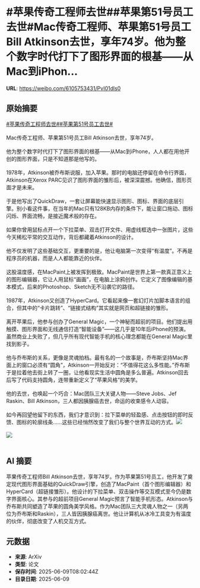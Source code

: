 # #苹果传奇工程师去世##苹果第51号员工去世#Mac传奇工程师、苹果第51号员工Bill Atkinson去世，享年74岁。他为整个数字时代打下了图形界面的根基——从Mac到iPhon...

**URL**: https://weibo.com/6105753431/PvI01dls0

## 原始摘要

<a href="https://m.weibo.cn/search?containerid=231522type%3D1%26t%3D10%26q%3D%23%E8%8B%B9%E6%9E%9C%E4%BC%A0%E5%A5%87%E5%B7%A5%E7%A8%8B%E5%B8%88%E5%8E%BB%E4%B8%96%23&amp;extparam=%23%E8%8B%B9%E6%9E%9C%E4%BC%A0%E5%A5%87%E5%B7%A5%E7%A8%8B%E5%B8%88%E5%8E%BB%E4%B8%96%23" data-hide=""><span class="surl-text">#苹果传奇工程师去世#</span></a><a href="https://m.weibo.cn/search?containerid=231522type%3D1%26t%3D10%26q%3D%23%E8%8B%B9%E6%9E%9C%E7%AC%AC51%E5%8F%B7%E5%91%98%E5%B7%A5%E5%8E%BB%E4%B8%96%23&amp;extparam=%23%E8%8B%B9%E6%9E%9C%E7%AC%AC51%E5%8F%B7%E5%91%98%E5%B7%A5%E5%8E%BB%E4%B8%96%23" data-hide=""><span class="surl-text">#苹果第51号员工去世#</span></a><br><br>Mac传奇工程师、苹果第51号员工Bill Atkinson去世，享年74岁。<br><br>他为整个数字时代打下了图形界面的根基——从Mac到iPhone，人人都在用他开创的图形界面，只是不知道那是他写的。<br><br>1978年，Atkinson被乔布斯说服，加入苹果。那时的电脑还停留在命令行界面，Atkinson在Xerox PARC见识了图形界面的雏形后，被深深震撼。他确信，图形页面才是未来。<br><br>于是他写出了QuickDraw，一套让屏幕能快速显示图形、图标、界面的底层引擎。别小看这件事，在当年的Mac只有128KB内存的条件下，能让窗口拖动、图标闪烁、界面流畅，是接近魔术般的存在。<br><br>如果你曾用鼠标点开一个下拉菜单、双击打开文件、用虚线框选中一张图片，这些今天稀松平常的交互动作，背后都藏着Atkinson的设计。<br><br>他不仅发明了这些基础交互，更重要的是，他让电脑第一次变得“有温度”。不再是程序员的机器，而是人人都能靠近的伙伴。<br><br>这股温度感，在MacPaint上被发挥到极致。MacPaint是世界上第一款真正意义上的图形编辑器，它让人用鼠标“画画”，在电脑上涂鸦创作。它定义了图像编辑的基本模式，后来的Photoshop、Sketch无不沿袭它的路径。<br><br>1987年，Atkinson又创造了HyperCard。它看起来像一套幻灯片加脚本语言的组合，但其中的“卡片跳转”、“链接式结构”其实就是网页和超链接的雏形。<br><br>离开苹果后，他参与创办了General Magic，一个神秘而超前的项目。他们提出用触摸、图形界面和无线通信打造“智能设备”——这几乎是10年后iPhone的预演。虽然商业上失败了，但几乎所有现代智能手机的核心理念都能在General Magic里找到影子。<br><br>他与乔布斯的关系，更像是灵魂拍档。最有名的一个故事是，乔布斯坚持Mac界面上的窗口必须有“圆角”，Atkinson一开始反对：“不值得花这么多性能。”乔布斯于是拉着他去街上转了一圈，让他看现实生活中圆角是多么普遍。Atkinson回去后写了代码支持圆角，连带重新定义了“苹果风格”的美学。<br><br>他的去世，也唤起一个巧合：Mac团队三大关键人物——Steve Jobs、Jef Raskin、Bill Atkinson，三人都因胰腺癌去世，命运的收束感令人动容。<br><br>如今再回望他留下的东西，我们才意识到：拉下菜单的轻盈感、点击按钮的即时反馈、图标的轮廓线条……这些已经悄然改变了我们与整个世界互动的方式。<img style="" src="https://tvax1.sinaimg.cn/large/006Fd7o3gy1i28vgt3azbj31e01dzb2a.jpg" referrerpolicy="no-referrer"><br><br><img style="" src="https://tvax1.sinaimg.cn/large/006Fd7o3gy1i28vgs6d2qj30xc0p078l.jpg" referrerpolicy="no-referrer"><br><br>

## AI 摘要

苹果传奇工程师Bill Atkinson去世，享年74岁。作为苹果第51号员工，他开发了奠定现代图形界面基础的QuickDraw引擎，创造了MacPaint（首个图形编辑器）和HyperCard（超链接雏形）。他设计的下拉菜单、双击操作等交互模式至今仍是数字界面核心。其参与的超前项目General Magic预言了智能手机形态。Atkinson与乔布斯共同塑造了苹果的圆角美学风格。作为Mac团队三大灵魂人物之一（另两位为乔布斯和Raskin），三人皆因胰腺癌离世。他让计算机从冰冷工具变为有温度的伙伴，彻底改变了人机交互方式。

## 元数据

- **来源**: ArXiv
- **类型**: 论文
- **保存时间**: 2025-06-09T08:02:44Z
- **目录日期**: 2025-06-09
